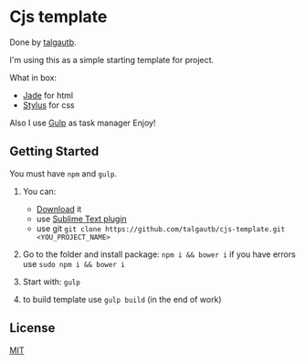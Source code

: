 Cjs template
======

Done by [talgautb](https://twitter.com/talgautb).

I'm using this as a simple starting template for project.

What in box:
- [Jade](http://jade-lang.com/) for html
- [Stylus](http://learnboost.github.io/stylus/) for css

Also I use [Gulp](http://gulpjs.com) as task manager
Enjoy!

## Getting Started

You must have `npm` and `gulp`.

1. You can:
    - [Download](https://github.com/talgautb/cjs/archive/master.zip) it
    - use [Sublime Text plugin](http://code.tutsplus.com/articles/introducing-nettuts-fetch--net-23490)
    - use git `git clone https://github.com/talgautb/cjs-template.git <YOU_PROJECT_NAME>`

2. Go to the folder and install package: ```npm i && bower i``` if you have errors use ``` sudo npm i && bower i ```

3. Start with: `gulp`
4. to build template use `gulp build` (in the end of work)

## License

[MIT](LICENSE.md)
